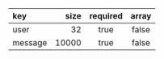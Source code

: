 | key     |  size | required | array |
| :------ | ----: | :------: | :---: |
| user    |    32 |   true   | false |
| message | 10000 |   true   | false |
